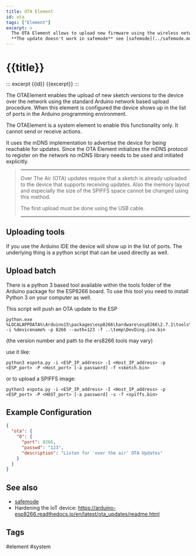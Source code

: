 ```yaml
---
title: OTA Element
id: ota
tags: ["Element"]
excerpt: >
  The OTA Element allows to upload new firmware using the wireless network - Over The Air (OTA).
  **The update doesn't work in safemode** see [safemode](../safemode.md);
---
```


# {{title}}

::: excerpt {{id}}
{{excerpt}}
:::

The OTAElement enables the upload of new sketch versions to the device over the network using the standard Arduino network based upload procedure. When this element is configured the device shows up in the list of ports in the Arduino programming environment.

The OTAElement is a system element to enable this functionality only. It cannot send or receive actions.

It uses the mDNS implementation to advertise the device for being reachable for updates.
Since the OTA Element initializes the mDNS protocol to register on the network no mDNS library needs to be used and initiated explicitly.

> ---
>
> Over The Air (OTA) updates require that a sketch is already uploaded to the device that supports receiving updates.
> Also the memory layout and especially the size of the SPIFFS space cannot be changed using this method.
>
> The first upload must be done using the USB cable.
>
> ---

## Uploading tools

If you use the Arduino IDE the device will show up in the list of ports.
The underlying thing is a python script that can be used directly as well.

## Upload batch

There is a python 3 based tool available within the tools folder of the Arduino package for the ESP8266 board.
To use this tool you need to install Python 3 on your computer as well.

This script will push an OTA update to the ESP

```
python.exe %LOCALAPPDATA%\Arduino15\packages\esp8266\hardware\esp8266\2.7.1\tools\espota.py -i %devicename% -p 8266 --auth=123 -f ..\temp\DevDing.ino.bin
```

(the version number and path to the ers8266 tools may vary)

use it like:

    python3 espota.py -i <ESP_IP_address> -I <Host_IP_address> -p <ESP_port> -P <Host_port> [-a password] -f <sketch.bin>

or to upload a SPIFFS image:

    python3 espota.py -i <ESP_IP_address> -I <Host_IP_address> -p <ESP_port> -P <HOST_port> [-a password] -s -f <spiffs.bin>

## Example Configuration

``` json
{
  "ota": {
    "0": {
      "port": 8266,
      "passwd": "123",
      "description": "Listen for 'over the air' OTA Updates"
    }
  }
}
```

## See also

- [safemode](../safemode.md)
- Hardening the IoT device: https://arduino-esp8266.readthedocs.io/en/latest/ota_updates/readme.html

## Tags

#element #system

<!--

## TODO:signed firmware

- <https://www.mischianti.org/2021/10/02/esp8266-flash-compiled-and-signed-firmware-bin-1/>
- <https://www.mischianti.org/2022/01/09/esp8266-self-ota-update-in-https-ssl-tls-with-trusted-self-signed-certificate-3/>


-->
